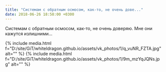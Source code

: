 ```yaml
---
title: "Системам с обратным осмосом, как-то, не очень дове..."
date: 2018-06-26 18:58:00 +0300
---
```


Системам с обратным осмосом, как-то, не очень доверяю. Мне они кажутся излишними...


{% include media.html f="D:/site/GiT/whiteldragon.github.io/assets/vk_photos/1/q_vuNR_FZTA.jpg" alt="" %}
{% include media.html f="D:/site/GiT/whiteldragon.github.io/assets/vk_photos/1/9m_mzYqJQNs.jpg" alt="" %}
